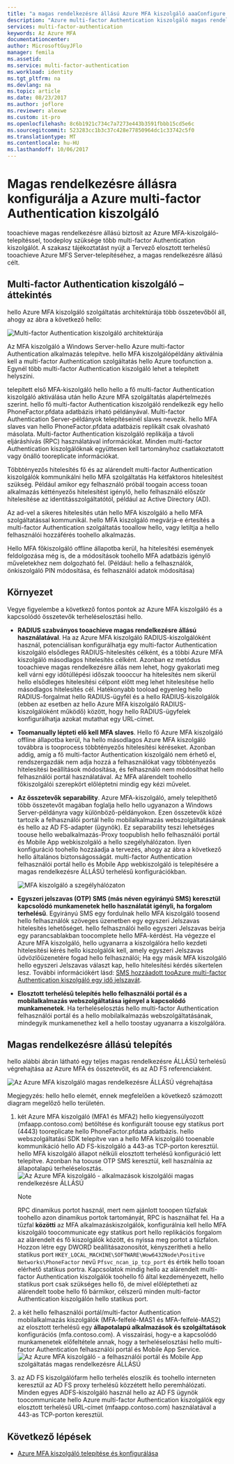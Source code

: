 ```yaml
---
title: "a magas rendelkezésre állású Azure MFA kiszolgáló aaaConfigure |} Microsoft Docs"
description: "Azure multi-factor Authentication kiszolgáló magas rendelkezésre állást biztosító konfigurációk több példányának telepítése."
services: multi-factor-authentication
keywords: Az Azure MFA
documentationcenter: 
author: MicrosoftGuyJFlo
manager: femila
ms.assetid: 
ms.service: multi-factor-authentication
ms.workload: identity
ms.tgt_pltfrm: na
ms.devlang: na
ms.topic: article
ms.date: 08/23/2017
ms.author: joflore
ms.reviewer: alexwe
ms.custom: it-pro
ms.openlocfilehash: 8c6b1921c734c7a7273e443b3591fbbb15cd5e6c
ms.sourcegitcommit: 523283cc1b3c37c428e77850964dc1c33742c5f0
ms.translationtype: MT
ms.contentlocale: hu-HU
ms.lasthandoff: 10/06/2017
---
```

# <a name="configure-azure-multi-factor-authentication-server-for-high-availability"></a>Magas rendelkezésre állásra konfigurálja a Azure multi-factor Authentication kiszolgáló

tooachieve magas rendelkezésre állású biztosít az Azure MFA-kiszolgáló-telepítéssel, toodeploy szüksége több multi-factor Authentication kiszolgálót. A szakasz tájékoztatást nyújt a Tervező elosztott terhelésű tooachieve Azure MFS Server-telepítéséhez, a magas rendelkezésre állású célt.

## <a name="mfa-server-overview"></a>Multi-factor Authentication kiszolgáló – áttekintés

hello Azure MFA kiszolgáló szolgáltatás architektúrája több összetevőből áll, ahogy az ábra a következő hello:

 ![Multi-factor Authentication kiszolgáló architektúrája](./media/mfa-server-high-availability/mfa-ha-architecture.png)

Az MFA kiszolgáló a Windows Server-hello Azure multi-factor Authentication alkalmazás telepítve. hello MFA kiszolgálópéldány aktiválnia kell a multi-factor Authentication szolgáltatás hello Azure toofunction a. Egynél több multi-factor Authentication kiszolgáló lehet a telepített helyszíni.

telepített első MFA-kiszolgáló hello hello a fő multi-factor Authentication kiszolgáló aktiválása után hello Azure MFA szolgáltatás alapértelmezés szerint. hello fő multi-factor Authentication kiszolgáló rendelkezik egy hello PhoneFactor.pfdata adatbázis írható példányával. Multi-factor Authentication Server-példányok telepítéseinél slaves nevezik. hello MFA slaves van hello PhoneFactor.pfdata adatbázis replikált csak olvasható másolata. Multi-factor Authentication kiszolgáló replikálja a távoli eljáráshívás (RPC) használatával információkat. Minden multi-factor Authentication kiszolgálóknak együttesen kell tartományhoz csatlakoztatott vagy önálló tooreplicate információkat.

Többtényezős hitelesítés fő és az alárendelt multi-factor Authentication kiszolgálók kommunikálni hello MFA szolgáltatás Ha kétfaktoros hitelesítést szükség. Például amikor egy felhasználó próbál toogain access tooan alkalmazás kéttényezős hitelesítést igénylő, hello felhasználó először hitelesítése az identitásszolgáltatótól, például az Active Directory (AD).

Az ad-vel a sikeres hitelesítés után hello MFA kiszolgáló a hello MFA szolgáltatással kommunikál. hello MFA kiszolgáló megvárja-e értesítés a multi-factor Authentication szolgáltatás tooallow hello, vagy letiltja a hello felhasználói hozzáférés toohello alkalmazás.

Hello MFA főkiszolgáló offline állapotba kerül, ha hitelesítési események feldolgozása még is, de a módosítások toohello MFA adatbázis igénylő műveletekhez nem dolgozható fel. (Például: hello a felhasználók, önkiszolgáló PIN módosítása, és felhasználói adatok módosítása)

## <a name="deployment"></a>Környezet

Vegye figyelembe a következő fontos pontok az Azure MFA kiszolgáló és a kapcsolódó összetevők terheléselosztási hello.

* **RADIUS szabványos tooachieve magas rendelkezésre állású használatával**. Ha az Azure MFA kiszolgáló RADIUS-kiszolgálóként használ, potenciálisan konfigurálhatja egy multi-factor Authentication kiszolgáló elsődleges RADIUS-hitelesítés célként, és a többi Azure MFA kiszolgáló másodlagos hitelesítés célként. Azonban ez metódus tooachieve magas rendelkezésre állás nem lehet, hogy gyakorlati meg kell várni egy időtúllépési időszak toooccur ha hitelesítés nem sikerül hello elsődleges hitelesítési célpont előtt meg lehet hitelesítése hello másodlagos hitelesítés cél. Hatékonyabb tooload egyenleg hello RADIUS-forgalmat hello RADIUS-ügyfél és a hello RADIUS-kiszolgálók (ebben az esetben az hello Azure MFA kiszolgáló RADIUS-kiszolgálóként működő) között, hogy hello RADIUS-ügyfelek konfigurálhatja azokat mutathat egy URL-címet.
* **Toomanually lépteti elő kell MFA slaves**. Hello fő Azure MFA kiszolgáló offline állapotba kerül, ha hello másodlagos Azure MFA kiszolgáló továbbra is tooprocess többtényezős hitelesítési kéréseket. Azonban addig, amíg a fő multi-factor Authentication kiszolgáló nem érhető el, rendszergazdák nem adja hozzá a felhasználókat vagy többtényezős hitelesítési beállítások módosítása, és felhasználó nem módosíthat hello felhasználói portál használatával. Az MFA alárendelt toohello főkiszolgálói szerepkört előléptetni mindig egy kézi művelet.
* **Az összetevők separability**. Azure MFA-kiszolgáló, amely telepíthető több összetevőt magában foglalja hello hello ugyanazon a Windows Server-példányra vagy különböző-példányokon. Ezen összetevők közé tartozik a felhasználói portál hello mobilalkalmazás webszolgáltatásának és hello az AD FS-adapter (ügynök). Ez separability teszi lehetséges toouse hello webalkalmazás-Proxy toopublish hello felhasználói portál és Mobile App webkiszolgáló a hello szegélyhálózaton. Ilyen konfiguráció toohello hozzáadja a tervezés, ahogy az ábra a következő hello általános biztonságosságát. multi-factor Authentication felhasználói portál hello és Mobile App webkiszolgáló is telepítésére a magas rendelkezésre ÁLLÁSÚ terhelésű konfigurációkban.

   ![MFA kiszolgáló a szegélyhálózaton](./media/mfa-server-high-availability/mfasecurity.png)

* **Egyszeri jelszavas (OTP) SMS (más néven egyirányú SMS) keresztül kapcsolódó munkamenetek hello használatát igényli, ha forgalom terhelésű**. Egyirányú SMS egy fordulnak hello MFA kiszolgáló toosend hello felhasználók szöveges üzenetben egy egyszeri Jelszavas hitelesítés lehetőséget. hello felhasználói hello egyszeri Jelszavas beírja egy parancsablakban toocomplete hello MFA-kérdést. Ha végezze el Azure MFA kiszolgáló, hello ugyanarra a kiszolgálóra hello kezdeti hitelesítési kérés hello kiszolgálók kell, amely egyszeri Jelszavas üdvözlőüzenetére fogad hello felhasználói; Ha egy másik MFA kiszolgáló hello egyszeri Jelszavas választ kap, hello hitelesítési kérdés sikertelen lesz. További információkért lásd: [SMS hozzáadott tooAzure multi-factor Authentication kiszolgáló egy idő jelszavát](https://blogs.technet.microsoft.com/enterprisemobility/2015/03/02/one-time-password-over-sms-added-to-azure-mfa-server).
* **Elosztott terhelésű telepítés hello felhasználói portál és a mobilalkalmazás webszolgáltatása igényel a kapcsolódó munkamenetek**. Ha terheléselosztás hello multi-factor Authentication felhasználói portál és a hello mobilalkalmazás webszolgáltatásának, mindegyik munkamenethez kell a hello toostay ugyanarra a kiszolgálóra.

## <a name="high-availability-deployment"></a>Magas rendelkezésre állású telepítés

hello alábbi ábrán látható egy teljes magas rendelkezésre ÁLLÁSÚ terhelésű végrehajtása az Azure MFA és összetevőit, és az AD FS referenciaként.

 ![Az Azure MFA kiszolgáló magas rendelkezésre ÁLLÁSÚ végrehajtása](./media/mfa-server-high-availability/mfa-ha-deployment.png)

Megjegyzés: hello hello elemét, ennek megfelelően a következő számozott diagram megelőző hello területén.

1. két Azure MFA kiszolgáló (MFA1 és MFA2) hello kiegyensúlyozott (mfaapp.contoso.com) betöltése és konfigurált toouse egy statikus port (4443) tooreplicate hello PhoneFactor.pfdata adatbázis. hello webszolgáltatási SDK telepítve van a hello MFA kiszolgáló tooenable kommunikáció hello AD FS-kiszolgáló a 443-as TCP-porton keresztül. hello MFA kiszolgáló állapot nélküli elosztott terhelésű konfiguráció lett telepítve. Azonban ha toouse OTP SMS keresztül, kell használnia az állapotalapú terheléselosztás.
   ![Az Azure MFA kiszolgáló - alkalmazások kiszolgálói magas rendelkezésre ÁLLÁSÚ](./media/mfa-server-high-availability/mfaapp.png)

   > [!NOTE]
   > RPC dinamikus portot használ, mert nem ajánlott tooopen tűzfalak toohello azon dinamikus portok tartományát, RPC is használhat fel. Ha a tűzfal **közötti** az MFA alkalmazáskiszolgálók, konfigurálnia kell hello MFA kiszolgáló toocommunicate egy statikus port hello replikációs forgalom az alárendelt és fő kiszolgálók között, és nyissa meg portot a tűzfalon. Hozzon létre egy DWORD beállításazonosítót, kényszerítheti a hello statikus port ```HKEY_LOCAL_MACHINE\SOFTWARE\Wow6432Node\Positive Networks\PhoneFactor``` nevű ```Pfsvc_ncan_ip_tcp_port``` és érték hello tooan elérhető statikus portra. Kapcsolatok mindig hello az alárendelt multi-factor Authentication kiszolgálók toohello fő által kezdeményezett, hello statikus port csak szükséges hello fő, de mivel előléptetheti az alárendelt toobe hello fő bármikor, célszerű minden multi-factor Authentication kiszolgálón hello statikus port.

2. a két hello felhasználói portál/multi-factor Authentication mobilalkalmazás kiszolgálók (MFA-felfelé-MAS1 és MFA-felfelé-MAS2) az elosztott terhelésű egy **állapotalapú alkalmazások és szolgáltatások** konfigurációs (mfa.contoso.com). A visszaírási, hogy-e a kapcsolódó munkamenetek előfeltétele annak, hogy a terheléselosztási hello multi-factor Authentication felhasználói portál és Mobile App Service.
   ![Az Azure MFA kiszolgáló - a felhasználói portál és Mobile App szolgáltatás magas rendelkezésre ÁLLÁSÚ](./media/mfa-server-high-availability/mfaportal.png)
3. az AD FS kiszolgálófarm hello terhelés eloszlik és toohello interneten keresztül az AD FS proxy terhelésű közzétett hello peremhálózati. Minden egyes ADFS-kiszolgáló használ hello az AD FS ügynök toocommunicate hello Azure multi-factor Authentication kiszolgálók egy elosztott terhelésű URL-címet (mfaapp.contoso.com) használatával a 443-as TCP-porton keresztül.

## <a name="next-steps"></a>Következő lépések

* [Azure MFA kiszolgáló telepítése és konfigurálása](multi-factor-authentication-get-started-server.md)
